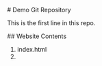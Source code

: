 \# Demo Git Repository



This is the first line in this repo.



\## Website Contents



1. index.html
2. 
